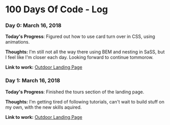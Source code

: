# 100 Days Of Code - Log

### Day 0: March 16, 2018


**Today's Progress**: Figured out how to use card turn over in CSS, using animations.

**Thoughts:** I'm still not all the way there using BEM and nesting in SaSS, but I feel like I'm closer each day. Looking forward to continue tommorow.

**Link to work:** [Outdoor Landing Page](https://github.com/admir23/Outdoors)

### Day 1: March 16, 2018


**Today's Progress**: Finished the tours section of the landing page.

**Thoughts:** I'm getting tired of following tutorials, can't wait to build stuff on my own, with the new skills aquired.

**Link to work:** [Outdoor Landing Page](https://github.com/admir23/Outdoors)


